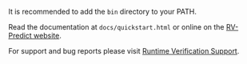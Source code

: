 It is recommended to add the `bin` directory to your PATH.

Read the documentation at `docs/quickstart.html` or  online on the
[RV-Predict website](http://runtimeverification.com/predict/docs).

For support and bug reports please visit
[Runtime Verification Support](http://runtimeverification.com/support).
